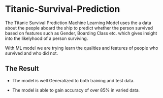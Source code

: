 # Titanic-Survival-Prediction

The Titanic Survival Prediction Machine Learning Model uses the a data about the people aboard the ship to predict whether the person survived based on features such as Gender, Boarding Class etc. which gives insight into the likelyhood of a person surviving.

With ML model we are trying learn the qualities and features of people who survived and who did not.

## The Result

- The model is well Generalized to both training and test data.

- The model is able to gain accuracy of over 85% in varied data.

